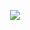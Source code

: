 <p align="center">
  <img src="https://cdn.betterttv.net/emote/602bf81dd049042e32dc49a5/3x" />
</p>
